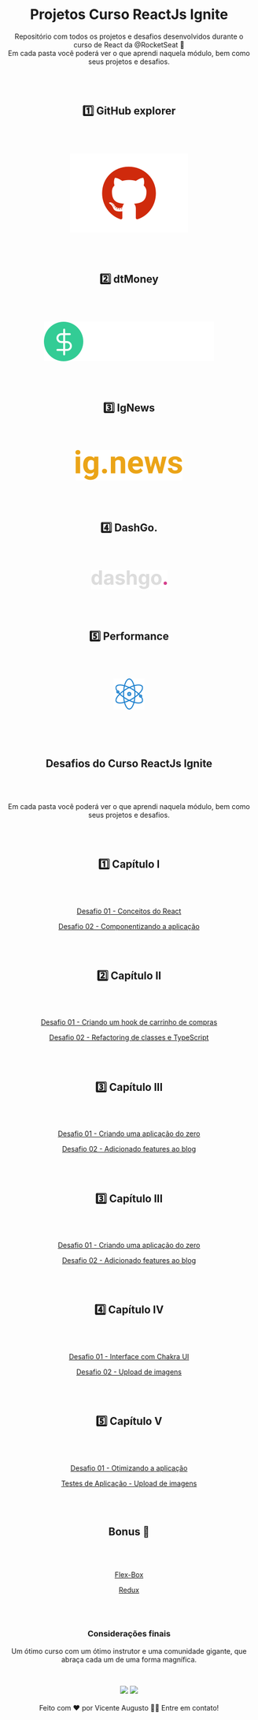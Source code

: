 
<span align='center'>

# Projetos Curso ReactJs Ignite

Repositório com todos os projetos e desafios desenvolvidos durante o curso de React da @RocketSeat 🚀
<br>
Em cada pasta você poderá ver o que aprendi naquela módulo, bem como seus projetos e desafios. 

<br><br>
  
## 1️⃣ GitHub explorer

<br>
<br>

[![logo](https://github.com/Vince-html/Projetos-Curso-Ignite/blob/master/assets/Logos/github.svg)](https://github.com/Vince-html/Projetos-Curso-Ignite/tree/master/01-Ignite-Capitulo-I/01-github-explorer)

<br><br>

## 2️⃣ dtMoney

<br>
<br>

[![logo](.\02-Ignite-Capitulo-II\01-dtMoney\src\assets\logo.svg)](https://github.com/Vince-html/Projetos-Curso-Ignite/tree/master/02-Ignite-Capitulo-II/01-dtMoney)

<br><br>

## 3️⃣ IgNews

<br><br>

[![logo](.\assets\Logos\ignews.svg)](https://github.com/Vince-html/Projetos-Curso-Ignite/tree/master/01-Ignite-Capitulo-I/01-github-explorer)

<br><br>

## 4️⃣ DashGo.
<br><br>

[![logo](.\assets\Logos\dashgo.png)](https://github.com/Vince-html/Projetos-Curso-Ignite/tree/master/01-Ignite-Capitulo-I/01-github-explorer)

<br><br>

## 5️⃣ Performance

<br><br>

[![logo](.\assets\Logos\iconReact.png)](https://github.com/Vince-html/Projetos-Curso-Ignite/tree/master/01-Ignite-Capitulo-I/01-github-explorer)

<br>
<br>
<br>


## Desafios do Curso ReactJs Ignite
<br>
<br>

Em cada pasta você poderá ver o que aprendi naquela módulo, bem como seus projetos e desafios. 

<br><br>

## 1️⃣ Capítulo I

<br>
<br>

[Desafio 01 - Conceitos do React](https://github.com/Vince-html/Projetos-Curso-Ignite/tree/master/01-Ignite-Capitulo-I/01-desafio-capitulo-I)

[Desafio 02 - Componentizando a aplicação](https://github.com/Vince-html/Projetos-Curso-Ignite/tree/master/01-Ignite-Capitulo-I/01-desafio-2-capitulo-I)


<br><br>

## 2️⃣ Capítulo II

<br>
<br>

[Desafio 01 - Criando um hook de carrinho de compras](https://github.com/Vince-html/Projetos-Curso-Ignite/tree/master/02-Ignite-Capitulo-II/02-Desafio-I)

[Desafio 02 - Refactoring de classes e TypeScript](https://github.com/Vince-html/Projetos-Curso-Ignite/tree/master/02-Ignite-Capitulo-II/03-Desafio-II)


<br><br>

## 3️⃣ Capítulo III

<br>
<br>

[Desafio 01 - Criando uma aplicação do zero](https://github.com/Vince-html/Prhttps://github.com/Vince-html/Projetos-Curso-Ignite/tree/master/03-Ignite-Capitulo-III/02-desafio-Capitulo-III)

[Desafio 02 - Adicionado features ao blog](https://github.com/Vince-html/Projetos-Curso-Ignite/tree/master/03-Ignite-Capitulo-III/02-desafio-Capitulo-III)


<br><br>

## 3️⃣ Capítulo III

<br>
<br>

[Desafio 01 - Criando uma aplicação do zero](https://github.com/Vince-html/Prhttps://github.com/Vince-html/Projetos-Curso-Ignite/tree/master/03-Ignite-Capitulo-III/02-desafio-Capitulo-III)

[Desafio 02 - Adicionado features ao blog](https://github.com/Vince-html/Projetos-Curso-Ignite/tree/master/03-Ignite-Capitulo-III/02-desafio-Capitulo-III)


<br><br>

## 4️⃣ Capítulo IV

<br>
<br>

[Desafio 01 - Interface com Chakra UI](https://github.com/Vince-html/Projetos-Curso-Ignite/tree/master/04-Ignite-Capitulo-IV/02-desafio-capitulo-IV-I)

[Desafio 02 - Upload de imagens](https://github.com/Vince-html/Projetos-Curso-Ignite/tree/master/04-Ignite-Capitulo-IV/03-desafio-capitulo-IV-II)


<br><br>

## 5️⃣ Capítulo V

<br>
<br>

[Desafio 01 - Otimizando a aplicação](https://github.com/Vince-html/Projetos-Curso-Ignite/tree/master/01-Ignite-Capitulo-I/01-desafio-2-capitulo-I)

[Testes de Aplicação - Upload de imagens](https://github.com/Vince-html/Projetos-Curso-Ignite/tree/master/03-Ignite-Capitulo-III/01-IgNews)


<br><br>


## Bonus 🎉

<br>
<br>

[Flex-Box](https://github.com/Vince-html/Projetos-Curso-Ignite/tree/master/Bonus/Flex-Box)

[Redux](https://github.com/Vince-html/Projetos-Curso-Ignite/tree/master/Bonus/Redux)


<br><br>

### Considerações finais

Um ótimo curso com um ótimo instrutor e uma comunidade gigante, que abraça cada um de uma forma magnífica. 

<br>

<a href="https://www.linkedin.com/in/vicente-augusto-282b37211/"><img src="https://img.shields.io/badge/LinkedIn-0077B5?style=for-the-badge&logo=linkedin&logoColor=white"></a>
<a href="https://www.instagram.com/vicente_magalhaes"><img src="https://img.shields.io/badge/Instagram-E4405F?style=for-the-badge&logo=instagram&logoColor=white"></a><br><br>
Feito com ❤️ por Vicente Augusto 👋🏽 Entre em contato!

</span>
